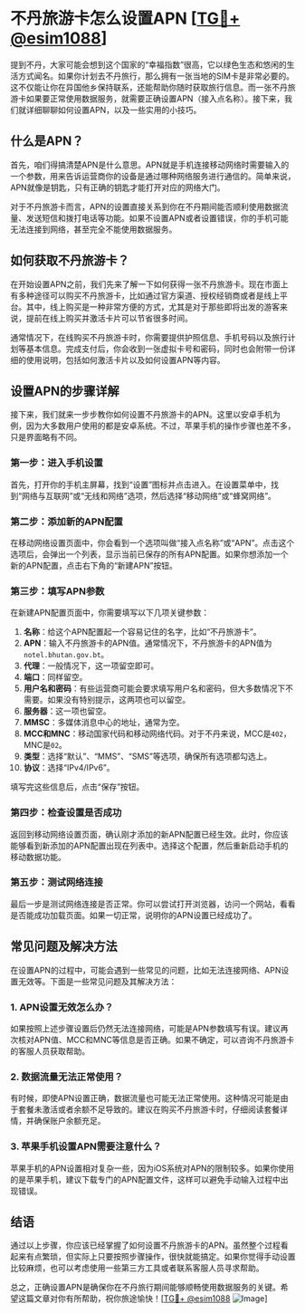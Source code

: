 # 不丹旅游卡怎么设置APN [[TG💪+ @esim1088](https://t.me/s/esim1088)]

提到不丹，大家可能会想到这个国家的“幸福指数”很高，它以绿色生态和悠闲的生活方式闻名。如果你计划去不丹旅行，那么拥有一张当地的SIM卡是非常必要的。这不仅能让你在异国他乡保持联系，还能帮助你随时获取旅行信息。而一张不丹旅游卡如果要正常使用数据服务，就需要正确设置APN（接入点名称）。接下来，我们就详细聊聊如何设置APN，以及一些实用的小技巧。

## 什么是APN？

首先，咱们得搞清楚APN是什么意思。APN就是手机连接移动网络时需要输入的一个参数，用来告诉运营商你的设备是通过哪种网络服务进行通信的。简单来说，APN就像是钥匙，只有正确的钥匙才能打开对应的网络大门。

对于不丹旅游卡而言，APN的设置直接关系到你在不丹期间能否顺利使用数据流量、发送短信和拨打电话等功能。如果不设置APN或者设置错误，你的手机可能无法连接到网络，甚至完全不能使用数据服务。

## 如何获取不丹旅游卡？

在开始设置APN之前，我们先来了解一下如何获得一张不丹旅游卡。现在市面上有多种途径可以购买不丹旅游卡，比如通过官方渠道、授权经销商或者是线上平台。其中，线上购买是一种非常方便的方式，尤其是对于那些即将出发的游客来说，提前在线上购买并激活卡片可以节省很多时间。

通常情况下，在线购买不丹旅游卡时，你需要提供护照信息、手机号码以及旅行计划等基本信息。完成支付后，你会收到一张虚拟卡号和密码，同时也会附带一份详细的使用说明，包括如何激活卡片以及如何设置APN等内容。

## 设置APN的步骤详解

接下来，我们就来一步步教你如何设置不丹旅游卡的APN。这里以安卓手机为例，因为大多数用户使用的都是安卓系统。不过，苹果手机的操作步骤也差不多，只是界面略有不同。

### 第一步：进入手机设置

首先，打开你的手机主屏幕，找到“设置”图标并点击进入。在设置菜单中，找到“网络与互联网”或“无线和网络”选项，然后选择“移动网络”或“蜂窝网络”。

### 第二步：添加新的APN配置

在移动网络设置页面中，你会看到一个选项叫做“接入点名称”或“APN”。点击这个选项后，会弹出一个列表，显示当前已保存的所有APN配置。如果你想添加一个新的APN配置，点击右下角的“新建APN”按钮。

### 第三步：填写APN参数

在新建APN配置页面中，你需要填写以下几项关键参数：

1. **名称**：给这个APN配置起一个容易记住的名字，比如“不丹旅游卡”。
2. **APN**：输入不丹旅游卡的APN值。通常情况下，不丹旅游卡的APN值为`notel.bhutan.gov.bt`。
3. **代理**：一般情况下，这一项留空即可。
4. **端口**：同样留空。
5. **用户名和密码**：有些运营商可能会要求填写用户名和密码，但大多数情况下不需要。如果没有特别提示，这两项也可以留空。
6. **服务器**：这一项也留空。
7. **MMSC**：多媒体消息中心的地址，通常为空。
8. **MCC和MNC**：移动国家代码和移动网络代码。对于不丹来说，MCC是`402`，MNC是`02`。
9. **类型**：选择“默认”、“MMS”、“SMS”等选项，确保所有选项都勾选上。
10. **协议**：选择“IPv4/IPv6”。

填写完这些信息后，点击“保存”按钮。

### 第四步：检查设置是否成功

返回到移动网络设置页面，确认刚才添加的新APN配置已经生效。此时，你应该能够看到新添加的APN配置出现在列表中。选择这个配置，然后重新启动手机的移动数据功能。

### 第五步：测试网络连接

最后一步是测试网络连接是否正常。你可以尝试打开浏览器，访问一个网站，看看是否能成功加载页面。如果一切正常，说明你的APN设置已经成功了。

## 常见问题及解决方法

在设置APN的过程中，可能会遇到一些常见的问题，比如无法连接网络、APN设置无效等。下面是一些常见问题及其解决方法：

### 1. APN设置无效怎么办？

如果按照上述步骤设置后仍然无法连接网络，可能是APN参数填写有误。建议再次核对APN值、MCC和MNC等信息是否正确。如果不确定，可以咨询不丹旅游卡的客服人员获取帮助。

### 2. 数据流量无法正常使用？

有时候，即使APN设置正确，数据流量也可能无法正常使用。这种情况可能是由于套餐未激活或者余额不足导致的。建议在购买不丹旅游卡时，仔细阅读套餐详情，并确保账户余额充足。

### 3. 苹果手机设置APN需要注意什么？

苹果手机的APN设置相对复杂一些，因为iOS系统对APN的限制较多。如果你使用的是苹果手机，建议下载专门的APN配置文件，这样可以避免手动输入过程中出现错误。

## 结语

通过以上步骤，你应该已经掌握了如何设置不丹旅游卡的APN。虽然整个过程看起来有点繁琐，但实际上只要按照步骤操作，很快就能搞定。如果你觉得手动设置比较麻烦，也可以考虑使用一些第三方工具或者联系客服人员寻求帮助。

总之，正确设置APN是确保你在不丹旅行期间能够顺畅使用数据服务的关键。希望这篇文章对你有所帮助，祝你旅途愉快！[[TG💪+ @esim1088](https://t.me/s/esim1088) ![Image](https://i.postimg.cc/4NQfJmqS/Snipaste-2025-05-13-00-14-12.png)]